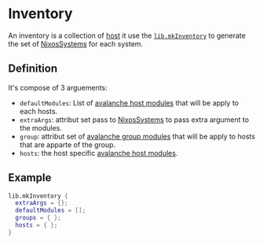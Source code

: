 # Inventory

An inventory is a collection of [host](./host.md) it use the
[`lib.mkInventory`](./lib#mkInventory) to generate the set of
[NixosSystems](https://github.com/NixOS/nixpkgs/blob/master/flake.nix#L22) for
each system.

## Definition

It's compose of 3 arguements:

- `defaultModules`: List of [avalanche host modules](./docs/host.md#module) that
  will be apply to each hosts.
- `extraArgs`: attribut set pass to [NixosSystems](https://github.com/NixOS/nixpkgs/blob/master/flake.nix#L22)
  to pass extra argument to the modules.
- `group`: attribut set of [avalanche group modules](./docs/group.md#module)
  that will be apply to hosts that are apparte of the group.
- `hosts`: the host specific [avalanche host modules](./docs/host.md#module).

## Example

```nix
lib.mkInventory {
  extraArgs = {};
  defaultModules = [];
  groups = { };
  hosts = { };
}
```
